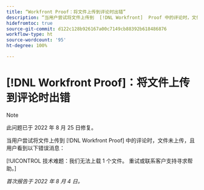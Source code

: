 ```yaml
---
title: “Workfront Proof：将文件上传到评论时出错”
description: “当用户尝试将文件上传到  [!DNL Workfront]  Proof 中的评论时，文件未上传，且用户看到错误消息。”
hidefromtoc: true
source-git-commit: d122c128b926167a00c7149cb88392b618486876
workflow-type: ht
source-wordcount: '95'
ht-degree: 100%

---
```



# [!DNL Workfront Proof]：将文件上传到评论时出错

>[!NOTE]
>
>此问题已于 2022 年 8 月 25 日修复。

当用户尝试将文件上传到 [!DNL Workfront Proof] 中的评论时，文件未上传，且用户看到以下错误消息：

[!UICONTROL 技术难题：我们无法上载 1 个文件。 重试或联系客户支持寻求帮助。]

_首次报告于 2022 年 8 月 4 日。_

